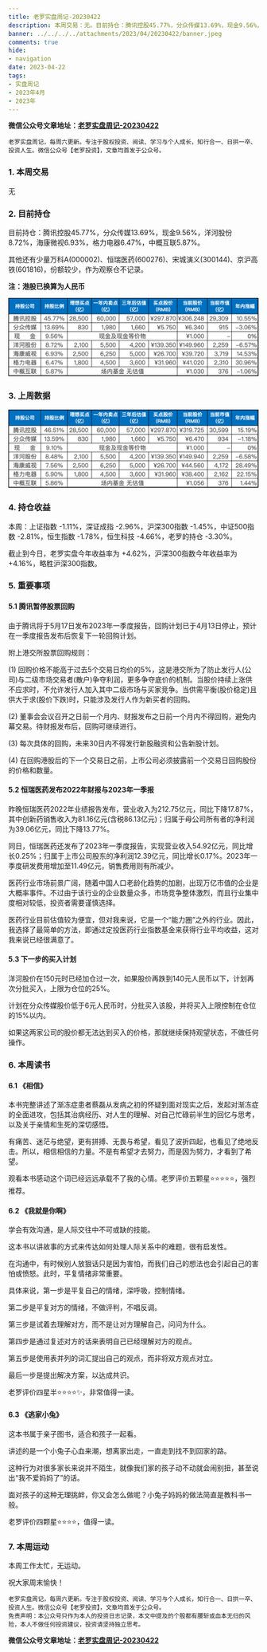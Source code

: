 ```yaml
---
title: 老罗实盘周记-20230422
description: 本周交易：无。目前持仓：腾讯控股45.77%，分众传媒13.69%，现金9.56%，洋河股份8.72%，海康微视6.93%，格力电器6.47%，中概互联5.87%。其他还有少量万科A(000002)、恒瑞医药(600276)、宋城演义(300144)、京沪高铁(601816)，份额较少，作为观察仓不记录。 本周：上证指数 -1.11%，深证成指 -2.96%，沪深300指数 -1.45%，中证500指数 -2.81%，恒生指数 -1.78%，恒生科技 -4.66%，老罗的持仓 -3.30%。截止到今日，老罗实盘今年收益率为 +4.62%，沪深300指数今年收益率为 +4.16%，略胜沪深300指数。
banner: ../../../../attachments/2023/04/20230422/banner.jpeg
comments: true
hide:
- navigation
date: 2023-04-22
tags:
- 实盘周记
- 2023年4月
- 2023年
---
```


__微信公众号文章地址：[老罗实盘周记-20230422](https://mp.weixin.qq.com/s/ogdeTbF9t5BEsSBtk9uzww)__

```
老罗实盘周记，每周六更新。专注于股权投资、阅读、学习与个人成长，知行合一、日拱一卒、投资人生。微信公众号【老罗投资】，文章均首发于公众号。
```

### 1. 本周交易

无

### 2. 目前持仓

目前持仓：腾讯控股45.77%，分众传媒13.69%，现金9.56%，洋河股份8.72%，海康微视6.93%，格力电器6.47%，中概互联5.87%。

其他还有少量万科A(000002)、恒瑞医药(600276)、宋城演义(300144)、京沪高铁(601816)，份额较少，作为观察仓不记录。

**注：港股已换算为人民币**

![目前持仓](../../../attachments/2023/04/20230422/1.png)

### 3. 上周数据

![上周数据](../../../attachments/2023/04/20230422/2.png)

### 4. 持仓收益

本周：上证指数 -1.11%，深证成指 -2.96%，沪深300指数 -1.45%，中证500指数 -2.81%，恒生指数 -1.78%，恒生科技 -4.66%，老罗的持仓 <span class="green">-3.30%</span>。

截止到今日，老罗实盘今年收益率为 <span class="red">+4.62%</span>，沪深300指数今年收益率为 <span class="red">+4.16%</span>，略胜沪深300指数。

### 5. 重要事项

#### 5.1 腾讯暂停股票回购

由于腾讯将于5月17日发布2023年一季度报告，回购计划已于4月13日停止，预计在一季度报告发布后恢复下一轮回购计划。

附上港交所股票回购规则：

(1) 回购价格不能高于过去5个交易日均价的5%，这是港交所为了防止发行人(公司)与二级市场交易者(散户)争夺利润，更多争夺底价的机制。当股价持续上涨供不应求时，不允许发行人加入其中二级市场与买家竞争。当供需平衡(股价稳定)且供大于求(股价下跌)时，只能涉及发行人作为新买者的回购。

(2) 董事会会议召开之日前一个月内、财报发布之日前一个月内不得回购，避免内幕交易。待财报发布后，回购可继续进行。

(3) 每次具体的回购，未来30日内不得发行新股融资和公告新股计划。

(4) 在回购港股后的下一个交易日之前，上市公司必须披露前一个交易日回购股份的价格和数量。

#### 5.2 恒瑞医药发布2022年财报与2023年一季报

昨晚恒瑞医药2022年业绩报告发布，营业收入为212.75亿元，同比下降17.87%，其中创新药销售收入为81.16亿元(含税86.13亿元)；归属于母公司所有者的净利润为39.06亿元，同比下降13.77%。

同日，恒瑞医药还发布了2023年一季度报告，实现营业收入54.92亿元，同比增长0.25%；归属于上市公司股东的净利润12.39亿元，同比增长0.17%。2023年一季度研发费用增加至11.49亿元，销售费用则有所减少。

医药行业市场前景广阔，随着中国人口老龄化趋势的加剧，出现万亿市值的企业是大概率事件。不过由于该行业的企业数量众多，市场竞争整体激烈，而且行业集中度相对较低，投资者需要谨慎选择。

医药行业目前估值较为便宜，但对我来说，它是一个“能力圈”之外的行业。因此，我选择了最简单的方法，即通过定投医药行业指数基金来获得行业平均收益，这对我来说已经很满意了。

#### 5.3 下一步的买入计划

洋河股价在150元时已经加仓过一次，如果股价再跌到140元人民币以下，计划再次分批买入，上限为仓位的25%。

计划在分众传媒股价低于6元人民币时，分批买入该股，并将买入上限控制在仓位的15%以内。

如果这两家公司的股价都无法达到买入的价格，那就继续保持观望状态，不做任何操作。

### 6. 本周读书

#### 6.1 《相信》

本书完整讲述了渐冻症患者蔡磊从发病之初的怀疑到面对现实之后，发起对渐冻症的全面进攻，包括其治病经历、对人生的理解、对自己忙碌前半生的回忆与思考，以及关于亲情和生死的深切感悟。

有痛苦、迷茫与绝望，更有拼搏、无畏与希望，看见了波折四起，也看见了绝地反击。所以，相信相信的力量。不是有希望才去努力，而是因为努力，才看到了希望。

观看本书感动这个词已经远远承载不了我的心情。老罗评价五颗星⭐️⭐️⭐️⭐️⭐️，强烈推荐。

#### 6.2 《我就是你啊》

学会有效沟通，是人际交往中不可或缺的技能。

这本书以讲故事的方式来传达如何处理人际关系中的难题，很有启发性。

在沟通中，有时候别人放狠话只是因为害怕，而我们自己的想法也会引起自己的害怕或愤怒。此时，平复情绪非常重要。

具体来说，第一步是平复自己的情绪，深呼吸，控制情绪。

第二步是平复对方的情绪，不做评判，不唱反调。

第三步是试着去理解对方，而不是让对方理解自己，问问为什么。

第四步是通过复述对方的话来表明自己已经理解对方的观点。

第五步是使用表并列的词汇提出自己的观点，而非将双方观点对立。

最后一步是提出解决方案，以达成共识。

老罗评价四星半⭐️⭐️⭐️⭐️✨，非常值得一读。

#### 6.3 《逃家小兔》

这本书属于亲子图书，适合和孩子一起看。

讲述的是一个小兔子心血来潮，想离家出走，一直走到找不到回家的路。

这种行为对很多家长来说并不陌生，就像我们家的孩子动不动就会闹别扭，甚至说出“我不爱妈妈了”的话。

面对孩子的这种无理挑衅，你又会怎么做呢？小兔子妈妈的做法简直是教科书一般。

老罗评价四颗星⭐️⭐️⭐️⭐️，值得一读。

### 7. 本周运动

本周工作太忙，无运动。

祝大家周末愉快！

```
老罗实盘周记，每周六更新。专注于股权投资、阅读、学习与个人成长，知行合一、日拱一卒、投资人生。微信公众号【老罗投资】，文章均首发于公众号。
免责声明：本公众号只作为本人的投资日志记录，本文中提及的个股都有腰斩或血本无归的风险，本人不做任何投资建议，投资请坚持独立思考。
```

__微信公众号文章地址：[老罗实盘周记-20230422](https://mp.weixin.qq.com/s/ogdeTbF9t5BEsSBtk9uzww)__
